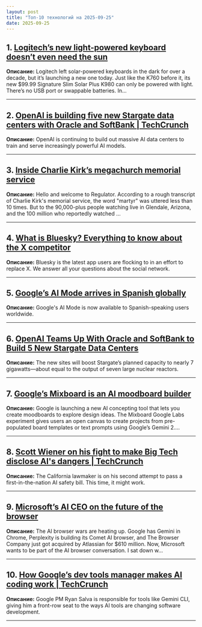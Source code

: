 ```yaml
---
layout: post
title: "Топ-10 технологий на 2025-09-25"
date: 2025-09-25
---
```


## 1. [Logitech’s new light-powered keyboard doesn’t even need the sun](https://www.theverge.com/news/782968/logitech-signature-solar-k980-keyboard)

**Описание:** Logitech left solar-powered keyboards in the dark for over a decade, but it’s launching a new one today. Just like the K760 before it, its new $99.99 Signature Slim Solar Plus K980 can only be powered with light. There’s no USB port or swappable batteries. In…

---

## 2. [OpenAI is building five new Stargate data centers with Oracle and SoftBank | TechCrunch](https://techcrunch.com/2025/09/23/openai-is-building-five-new-stargate-data-centers-with-oracle-and-softbank/)

**Описание:** OpenAI is continuing to build out massive AI data centers to train and serve increasingly powerful AI models.

---

## 3. [Inside Charlie Kirk’s megachurch memorial service](https://www.theverge.com/column/784033/charlie-kirk-memorial-jimmy-kimmel-fcc-regulator)

**Описание:** Hello and welcome to Regulator. According to a rough transcript of Charlie Kirk's memorial service, the word "martyr" was uttered less than 10 times. But to the 90,000-plus people watching live in Glendale, Arizona, and the 100 million who reportedly watched …

---

## 4. [What is Bluesky? Everything to know about the X competitor](https://techcrunch.com/2025/09/23/what-is-bluesky-everything-to-know-about-the-x-competitor/)

**Описание:** Bluesky is the latest app users are flocking to in an effort to replace X. We answer all your questions about the social network.

---

## 5. [Google’s AI Mode arrives in Spanish globally](https://techcrunch.com/2025/09/23/googles-ai-mode-arrives-in-spanish-globally/)

**Описание:** Google's AI Mode is now available to Spanish-speaking users worldwide.

---

## 6. [OpenAI Teams Up With Oracle and SoftBank to Build 5 New Stargate Data Centers](https://www.wired.com/story/openai-oracle-softbank-data-center-stargate-us/)

**Описание:** The new sites will boost Stargate’s planned capacity to nearly 7 gigawatts—about equal to the output of seven large nuclear reactors.

---

## 7. [Google’s Mixboard is an AI moodboard builder](https://www.theverge.com/news/783991/google-labs-mixboard-ai-design-canvas)

**Описание:** Google is launching a new AI concepting tool that lets you create moodboards to explore design ideas. The Mixboard Google Labs experiment gives users an open canvas to create projects from pre-populated board templates or text prompts using Google’s Gemini 2.…

---

## 8. [Scott Wiener on his fight to make Big Tech disclose AI's dangers | TechCrunch](https://techcrunch.com/2025/09/23/scott-wiener-on-his-fight-to-make-big-tech-disclose-ais-dangers/)

**Описание:** The California lawmaker is on his second attempt to pass a first-in-the-nation AI safety bill. This time, it might work.

---

## 9. [Microsoft’s AI CEO on the future of the browser](https://www.theverge.com/tech/783795/microsoft-ai-ceo-mustafa-suleyman-future-of-browser-interview-notepad)

**Описание:** The AI browser wars are heating up. Google has Gemini in Chrome, Perplexity is building its Comet AI browser, and The Browser Company just got acquired by Atlassian for $610 million. Now, Microsoft wants to be part of the AI browser conversation. I sat down w…

---

## 10. [How Google’s dev tools manager makes AI coding work | TechCrunch](https://techcrunch.com/2025/09/23/how-googles-dev-tools-manager-makes-ai-coding-work/)

**Описание:** Google PM Ryan Salva is responsible for tools like Gemini CLI, giving him a front-row seat to the ways AI tools are changing software development.

---

